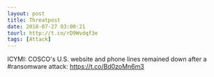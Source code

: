 ```yaml
---
layout: post
title: Threatpost
date: 2018-07-27 03:00:21
tourl: http://t.co/rD9Wvdqf3e
tags: [Attack]
---
```

ICYMI: COSCO's U.S. website and phone lines remained down after a #ransomware attack: https://t.co/Bd0zoMn6m3